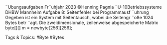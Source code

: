 ¨Ubungsaufgaben Fr¨uhjahr 2023 ©Henning Pagnia ¨U-10Betriebssysteme DHBW Mannheim
Aufgabe 8: Seitenfehler bei Programmausf ¨uhrung
Gegeben ist ein System mit Seitentausch, wobei die Seitengr ¨oße 1024 Bytes betr ¨agt. Die zweidimensionale, zeilenweise
abgespeicherte Matrix
byte[][] m = newbyte[256][256];

   Tags & Topics:
   #Byte
   #Bytes